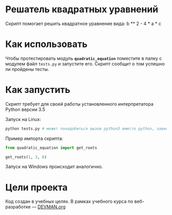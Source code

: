 # Решатель квадратных уравнений

Скрипт помогает решить квадратное уравнение вида: b ** 2 - 4 * a * c

# Как использовать

Чтобы протестировать модуль **`quadratic_equation`** поместите в папку с модулем файл `tests.py` и запустите его. Скрипт сообщит о том успешно ли пройдены тесты.

# Как запустить

Скрипт требует для своей работы установленного интерпретатора Python версии 3.5

Запуск на Linux:

```bash
python tests.py # может понадобиться вызов python3 вместо python, зависит от настроек операционной системы
```

Пример импорта скрипта:
```python
from quadratic_equation import get_roots

get_roots(1, 3, 6)
```

Запуск на Windows происходит аналогично.

# Цели проекта

Код создан в учебных целях. В рамках учебного курса по веб-разработке ― [DEVMAN.org](https://devman.org)
